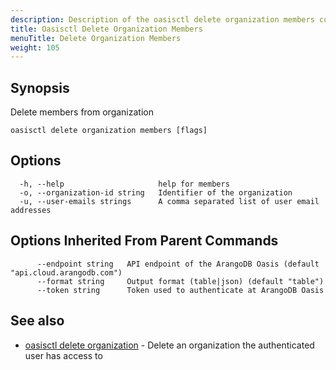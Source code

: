 ```yaml
---
description: Description of the oasisctl delete organization members command
title: Oasisctl Delete Organization Members
menuTitle: Delete Organization Members
weight: 105
---
```

## Synopsis
Delete members from organization

```
oasisctl delete organization members [flags]
```

## Options
```
  -h, --help                     help for members
  -o, --organization-id string   Identifier of the organization
  -u, --user-emails strings      A comma separated list of user email addresses
```

## Options Inherited From Parent Commands
```
      --endpoint string   API endpoint of the ArangoDB Oasis (default "api.cloud.arangodb.com")
      --format string     Output format (table|json) (default "table")
      --token string      Token used to authenticate at ArangoDB Oasis
```

## See also
* [oasisctl delete organization](delete-organization.md)	 - Delete an organization the authenticated user has access to

